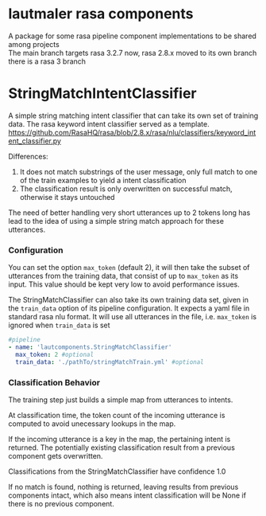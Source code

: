 # lautmaler rasa components
A package for some rasa pipeline component implementations to be shared among projects  
The main branch targets rasa 3.2.7 now, rasa 2.8.x moved to its own branch
there is a rasa 3 branch

# StringMatchIntentClassifier
A simple string matching intent classifier that can take its own set of training data.
The rasa keyword intent classifier served as a template.
https://github.com/RasaHQ/rasa/blob/2.8.x/rasa/nlu/classifiers/keyword_intent_classifier.py  

Differences:
1. It does not match substrings of the user message, only full match to one of the train examples to yield a intent classification 
2. The classification result is only overwritten on successful match, otherwise it stays untouched

The need of better handling very short utterances up to 2 tokens long has lead to the idea of using a simple string match approach for these utterances.

### Configuration

You can set the option `max_token` (default 2), it will then take the subset of utterances from the training data, that consist of up to `max_token` as its input. This value should be kept very low to avoid performance issues.

The StringMatchClassifier can also take its own training data set, given in the `train_data` option of its pipeline configuration. It expects a yaml file in standard rasa nlu format.
It will use all utterances in the file, i.e. `max_token` is ignored when `train_data` is set

```yaml
#pipeline
- name: 'lautcomponents.StringMatchClassifier'
  max_token: 2 #optional
  train_data: './pathTo/stringMatchTrain.yml' #optional
```

### Classification Behavior

The training step just builds a simple map from utterances to intents.

At classification time, the token count of the incoming utterance is computed  to avoid unecessary lookups in the map.

If the incoming utterance is a key in the map, the pertaining intent is returned. The potentially existing classification result from a previous component gets overwritten.

Classifications from the StringMatchClassifier have confidence 1.0

If no match is found, nothing is returned, leaving results from previous components intact, which also means intent classification will be None if there is no previous component.
